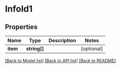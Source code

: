 # InfoId1

## Properties
Name | Type | Description | Notes
------------ | ------------- | ------------- | -------------
**item** | **string[]** |  | [optional] 

[[Back to Model list]](../README.md#documentation-for-models) [[Back to API list]](../README.md#documentation-for-api-endpoints) [[Back to README]](../README.md)


